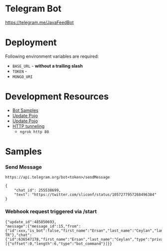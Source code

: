 # Telegram Bot

https://telegram.me/JavaFeedBot

# Deployment

Following environment variables are required:

* `BASE_URL` - **without a trailing slash**
* `TOKEN` - 
* `MONGO_URI`

# Development Resources

* [Bot Samples](https://core.telegram.org/bots/samples)
* [Update Pojo](https://github.com/leocus/telegramBotUtilities/blob/master/src/org/altervista/leocus/telegrambotutilities/Update.java)
* [Update Pojo](https://github.com/rubenlagus/TelegramBots/blob/master/telegrambots-meta/src/main/java/org/telegram/telegrambots/meta/api/objects/Update.java)
* [HTTP tunneling](https://stackoverflow.com/a/36734312/878361)
  * `ngrok http 80`

# Samples

### Send Message

`https://api.telegram.org/bot<token>/sendMessage`

```
{
	"chat_id": 255538699,
	"text": "https://twitter.com/sliconf/status/1057277957268496384"
}
```

### Webhook request triggered via /start

```
{"update_id":485850693,
"message":{"message_id":15,"from":{"id":xxx,"is_bot":false,"first_name":"Ersan","last_name":"Ceylan","language_code":"en-TR"},"chat":{"id":636547178,"first_name":"Ersan","last_name":"Ceylan","type":"private"},"date":1540987394,"text":"/start","entities":[{"offset":0,"length":6,"type":"bot_command"}]}}
```

